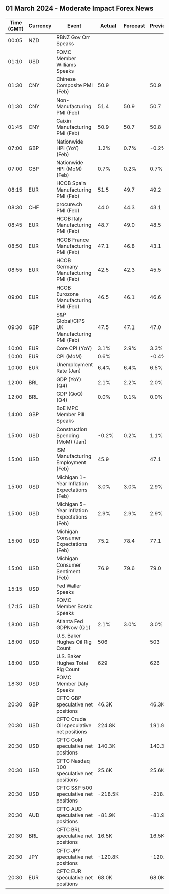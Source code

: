 ## 01 March 2024 - Moderate Impact Forex News

| Time (GMT) | Currency | Event | Actual | Forecast | Previous |
|------|----------|-------|--------|----------|----------|
| 00:05 | NZD | RBNZ Gov Orr Speaks |  |  |  |
| 01:10 | USD | FOMC Member Williams Speaks |  |  |  |
| 01:30 | CNY | Chinese Composite PMI (Feb) | 50.9 |  | 50.9 |
| 01:30 | CNY | Non-Manufacturing PMI (Feb) | 51.4 | 50.9 | 50.7 |
| 01:45 | CNY | Caixin Manufacturing PMI (Feb) | 50.9 | 50.7 | 50.8 |
| 07:00 | GBP | Nationwide HPI (YoY) (Feb) | 1.2% | 0.7% | -0.2% |
| 07:00 | GBP | Nationwide HPI (MoM) (Feb) | 0.7% | 0.2% | 0.7% |
| 08:15 | EUR | HCOB Spain Manufacturing PMI (Feb) | 51.5 | 49.7 | 49.2 |
| 08:30 | CHF | procure.ch PMI (Feb) | 44.0 | 44.3 | 43.1 |
| 08:45 | EUR | HCOB Italy Manufacturing PMI (Feb) | 48.7 | 49.0 | 48.5 |
| 08:50 | EUR | HCOB France Manufacturing PMI (Feb) | 47.1 | 46.8 | 43.1 |
| 08:55 | EUR | HCOB Germany Manufacturing PMI (Feb) | 42.5 | 42.3 | 45.5 |
| 09:00 | EUR | HCOB Eurozone Manufacturing PMI (Feb) | 46.5 | 46.1 | 46.6 |
| 09:30 | GBP | S&P Global/CIPS UK Manufacturing PMI (Feb) | 47.5 | 47.1 | 47.0 |
| 10:00 | EUR | Core CPI (YoY) | 3.1% | 2.9% | 3.3% |
| 10:00 | EUR | CPI (MoM) | 0.6% |  | -0.4% |
| 10:00 | EUR | Unemployment Rate (Jan) | 6.4% | 6.4% | 6.5% |
| 12:00 | BRL | GDP (YoY) (Q4) | 2.1% | 2.2% | 2.0% |
| 12:00 | BRL | GDP (QoQ) (Q4) | 0.0% | 0.1% | 0.0% |
| 14:00 | GBP | BoE MPC Member Pill Speaks |  |  |  |
| 15:00 | USD | Construction Spending (MoM) (Jan) | -0.2% | 0.2% | 1.1% |
| 15:00 | USD | ISM Manufacturing Employment (Feb) | 45.9 |  | 47.1 |
| 15:00 | USD | Michigan 1-Year Inflation Expectations (Feb) | 3.0% | 3.0% | 2.9% |
| 15:00 | USD | Michigan 5-Year Inflation Expectations (Feb) | 2.9% | 2.9% | 2.9% |
| 15:00 | USD | Michigan Consumer Expectations (Feb) | 75.2 | 78.4 | 77.1 |
| 15:00 | USD | Michigan Consumer Sentiment (Feb) | 76.9 | 79.6 | 79.0 |
| 15:15 | USD | Fed Waller Speaks |  |  |  |
| 17:15 | USD | FOMC Member Bostic Speaks |  |  |  |
| 18:00 | USD | Atlanta Fed GDPNow (Q1) | 2.1% | 3.0% | 3.0% |
| 18:00 | USD | U.S. Baker Hughes Oil Rig Count | 506 |  | 503 |
| 18:00 | USD | U.S. Baker Hughes Total Rig Count | 629 |  | 626 |
| 18:30 | USD | FOMC Member Daly Speaks |  |  |  |
| 20:30 | GBP | CFTC GBP speculative net positions | 46.3K |  | 46.3K |
| 20:30 | USD | CFTC Crude Oil speculative net positions | 224.8K |  | 191.9K |
| 20:30 | USD | CFTC Gold speculative net positions | 140.3K |  | 140.3K |
| 20:30 | USD | CFTC Nasdaq 100 speculative net positions | 25.6K |  | 25.6K |
| 20:30 | USD | CFTC S&P 500 speculative net positions | -218.5K |  | -218.5K |
| 20:30 | AUD | CFTC AUD speculative net positions | -81.9K |  | -81.9K |
| 20:30 | BRL | CFTC BRL speculative net positions | 16.5K |  | 16.5K |
| 20:30 | JPY | CFTC JPY speculative net positions | -120.8K |  | -120.8K |
| 20:30 | EUR | CFTC EUR speculative net positions | 68.0K |  | 68.0K |
